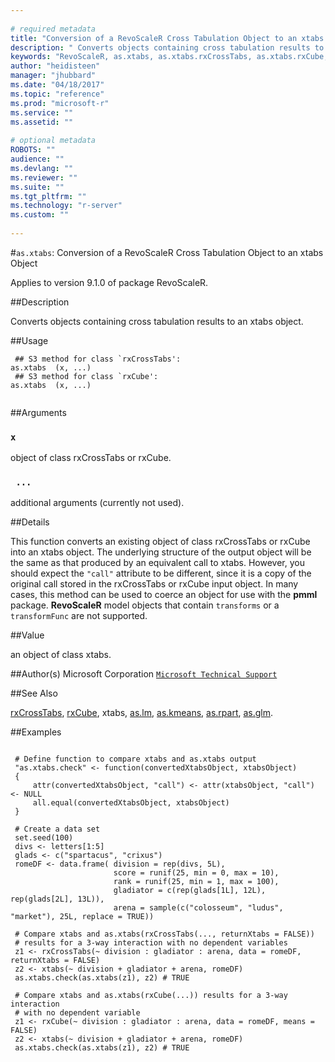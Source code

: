 ```yaml
--- 
 
# required metadata 
title: "Conversion of a RevoScaleR Cross Tabulation Object to an xtabs Object" 
description: " Converts objects containing cross tabulation results to an xtabs object. " 
keywords: "RevoScaleR, as.xtabs, as.xtabs.rxCrossTabs, as.xtabs.rxCube, category, models" 
author: "heidisteen" 
manager: "jhubbard" 
ms.date: "04/18/2017" 
ms.topic: "reference" 
ms.prod: "microsoft-r" 
ms.service: "" 
ms.assetid: "" 
 
# optional metadata 
ROBOTS: "" 
audience: "" 
ms.devlang: "" 
ms.reviewer: "" 
ms.suite: "" 
ms.tgt_pltfrm: "" 
ms.technology: "r-server" 
ms.custom: "" 
 
--- 
```

 
 
 
 
 #`as.xtabs`: Conversion of a RevoScaleR Cross Tabulation Object to an xtabs Object

 Applies to version 9.1.0 of package RevoScaleR.
 
 ##Description
 
Converts objects containing cross tabulation results to an xtabs object.
 
 
 ##Usage

```   
 ## S3 method for class `rxCrossTabs':
as.xtabs  (x, ...)
 ## S3 method for class `rxCube':
as.xtabs  (x, ...)
 
```
 
 ##Arguments

   
    
 ### `x`
 object of class rxCrossTabs or rxCube. 
  
    
 ### ` ...`
 additional arguments (currently not used). 
  
 
 
 
 ##Details
 
This function converts an existing object of class rxCrossTabs or rxCube into an xtabs object.
The underlying structure of the output object will be the same as that produced by an equivalent call to
xtabs. However, you should expect the `"call"` attribute to be different, 
since it is a copy of the original call stored in the rxCrossTabs or rxCube input object.
In many cases, this method can be used to coerce an object
for use with the **pmml** package. **RevoScaleR** model objects that contain
`transforms` or a `transformFunc` are not supported.
 
 
 
 ##Value
 
an object of class xtabs.
 
 
 ##Author(s)
 Microsoft Corporation [`Microsoft Technical Support`](https://go.microsoft.com/fwlink/?LinkID=698556&clcid=0x409)
 
 
 ##See Also
 
[rxCrossTabs](rxCrossTabs.md),
[rxCube](rxCube.md),
xtabs,
[as.lm](as.lm.md),
[as.kmeans](as.kmeans.md),
[as.rpart](as.rpart.md),
[as.glm](as.glm.md).
   
 
 ##Examples

 ```
   
  # Define function to compare xtabs and as.xtabs output
  "as.xtabs.check" <- function(convertedXtabsObject, xtabsObject)
  {
      attr(convertedXtabsObject, "call") <- attr(xtabsObject, "call") <- NULL
      all.equal(convertedXtabsObject, xtabsObject)
  }
  
  # Create a data set
  set.seed(100)
  divs <- letters[1:5]
  glads <- c("spartacus", "crixus")
  romeDF <- data.frame( division = rep(divs, 5L), 
                        score = runif(25, min = 0, max = 10), 
                        rank = runif(25, min = 1, max = 100), 
                        gladiator = c(rep(glads[1L], 12L), rep(glads[2L], 13L)),
                        arena = sample(c("colosseum", "ludus", "market"), 25L, replace = TRUE))
  
  # Compare xtabs and as.xtabs(rxCrossTabs(..., returnXtabs = FALSE))  
  # results for a 3-way interaction with no dependent variables
  z1 <- rxCrossTabs(~ division : gladiator : arena, data = romeDF, returnXtabs = FALSE)
  z2 <- xtabs(~ division + gladiator + arena, romeDF)
  as.xtabs.check(as.xtabs(z1), z2) # TRUE
  
  # Compare xtabs and as.xtabs(rxCube(...)) results for a 3-way interaction
  # with no dependent variable
  z1 <- rxCube(~ division : gladiator : arena, data = romeDF, means = FALSE)
  z2 <- xtabs(~ division + gladiator + arena, romeDF)
  as.xtabs.check(as.xtabs(z1), z2) # TRUE
 
```
 
 
 
 

